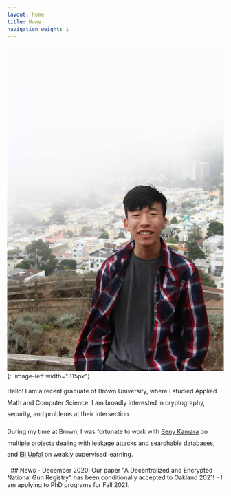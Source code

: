 ```yaml
---
layout: home
title: Home
navigation_weight: 1
---
```


<style type="text/css">
.image-left {
  display: block;
  margin-left: 20px;
  margin-right: auto;
  float: right;
}
.spaced-lines {line-height: 20pt;} 
</style>

![right-aligned-image](headshot5.jpg){: .image-left width="315px"}
<div markdown="1" class="spaced-lines">
Hello! I am a recent graduate of Brown University, where I studied Applied Math and Computer Science. I am broadly interested in cryptography, security, and problems at their intersection.


During my time at Brown, I was fortunate to work with <a href="http://cs.brown.edu/~seny/">Seny Kamara</a> on multiple projects dealing with leakage attacks and searchable databases, and <a href="http://cs.brown.edu/people/eupfal/">Eli Upfal</a> on weakly supervised learning.

     
<!-- [[Google Scholar]](https://scholar.google.com/citations?user=JPKTNnMAAAAJ&hl=en&oi=ao)>
[[CV]](chitra_cv_spring_2020.pdf) -->

<!-- Here is [my CV](chitra_cv_spring_2020.pdf) and [Google Scholar](https://scholar.google.com/citations?user=JPKTNnMAAAAJ&hl=en&oi=ao). -->
</div>
&nbsp;
## News
- December 2020: Our paper "A Decentralized and Encrypted National Gun Registry" has been conditionally accepted to Oakland 2021!
- I am applying to PhD programs for Fall 2021. 